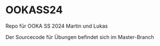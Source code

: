 # OOKASS24
Repo für OOKA SS 2024 Martin und Lukas

Der Sourcecode für Übungen befindet sich im Master-Branch
